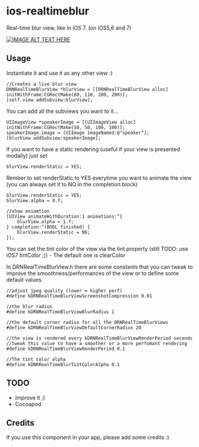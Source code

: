 ios-realtimeblur
================

Real-time blur view, like in iOS 7. (on iOS5,6 and 7)



[![IMAGE ALT TEXT HERE](http://img.youtube.com/vi/jVtbBU92suk/0.jpg)](http://www.youtube.com/watch?v=jVtbBU92suk)


Usage
--------------------

Instantiate it and use it as any other view :) 

	//Creates a live blur view
	DRNRealTimeBlurView *blurView = [[DRNRealTimeBlurView alloc] initWithFrame:CGRectMake(60, 110, 200, 200)];
	[self.view addSubview:blurView];
	

You can add all the subviews you want to it...

	UIImageView *speakerImage = [[UIImageView alloc] initWithFrame:CGRectMake(50, 50, 100, 100)];
	speakerImage.image = [UIImage imageNamed:@"speaker"];
	[blurView addSubview:speakerImage];


If you want to have a static rendering (useful if your view is presented modally) just set

	blurView.renderStatic = YES;


Rember to set renderStatic to YES everytime you want to animate the view (you can always set it to NO in the completion block)


	blurView.renderStatic = YES;
	blurView.alpha = 0.f;

	//show aniamtion
	[UIView animateWithDuration:1 animations:^{
	    blurView.alpha = 1.f;
	} completion:^(BOOL finished) {
	    blurView.renderStatic = NO;
	}];


You can set the tint color of the view via the tint property (still TODO: use iOS7 tintColor ;)) - The default one is clearColor


In DRNRealTimeBlurView.h there are some constants that you can tweak to improve the smoothness/performances of the view or to define some default values.

	//adjust jpeg quality (lower = higher perf)
	#define kDRNRealTimeBlurViewScreenshotCompression 0.01

	//the blur radius
	#define kDRNRealTimeBlurViewBlurRadius 1

	//the default corner radius for all the DRNRealTimeBlurViews
	#define kDRNRealTimeBlurViewDefaultCornerRadius 20

	//the view is rendered every kDRNRealTimeBlurViewRenderPeriod seconds
	//tweak this value to have a smoother or a more perfomant rendering
	#define kDRNRealTimeBlurViewRenderPeriod 0.1

	//The tint color alpha
	#define kDNRRealTimeBlurTintColorAlpha 0.1


TODO
--------------------

* Improve it ;)
* Cocoapod


Credits
--------------------

If you use this component in your app, please add some credits :)

